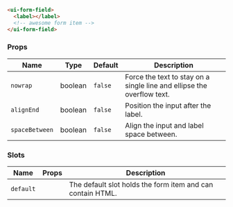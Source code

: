 ```html
<ui-form-field>
  <label></label>
  <!-- awesome form item -->
</ui-form-field>
```

### Props

| Name           | Type    | Default | Description                                                            |
| -------------- | ------- | ------- | ---------------------------------------------------------------------- |
| `nowrap`       | boolean | `false` | Force the text to stay on a single line and ellipse the overflow text. |
| `alignEnd`     | boolean | `false` | Position the input after the label.                                    |
| `spaceBetween` | boolean | `false` | Align the input and label space between.                               |

### Slots

| Name      | Props | Description                                                |
| --------- | ----- | ---------------------------------------------------------- |
| `default` |       | The default slot holds the form item and can contain HTML. |
